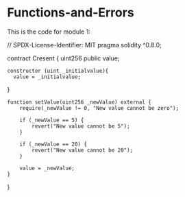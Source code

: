 # Functions-and-Errors
This is the code for module 1:

// SPDX-License-Identifier: MIT
pragma solidity ^0.8.0;

contract Cresent {
    uint256 public value;

    constructor (uint _initialvalue){
      value = _initialvalue;
}

    function setValue(uint256 _newValue) external {
        require(_newValue != 0, "New value cannot be zero");
        
        if (_newValue == 5) {
            revert("New value cannot be 5");
        }

        if (_newValue == 20) {
            revert("New value cannot be 20");
        }

        value = _newValue;
    }
}
